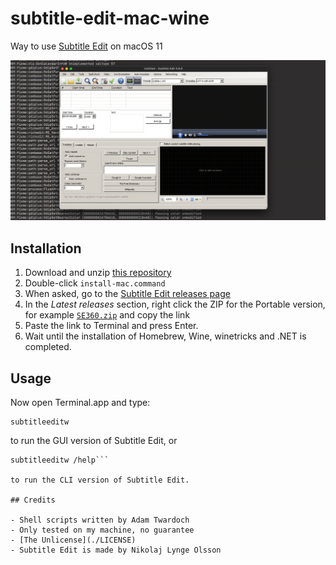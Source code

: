 # subtitle-edit-mac-wine

Way to use [Subtitle Edit](https://github.com/SubtitleEdit/subtitleedit/) on macOS 11

![](./subtitle-edit.png)

## Installation

1. Download and unzip [this repository](./archive/refs/heads/main.zip)
2. Double-click `install-mac.command`
3. When asked, go to the [Subtitle Edit releases page](https://github.com/SubtitleEdit/subtitleedit/releases)
4. In the _Latest releases_ section, right click the ZIP for the Portable version, for example [`SE360.zip`](https://github.com/SubtitleEdit/subtitleedit/releases/download/3.6.0/SE360.zip) and copy the link
5. Paste the link to Terminal and press Enter.
6. Wait until the installation of Homebrew, Wine, winetricks and .NET is completed.

## Usage

Now open Terminal.app and type:

```
subtitleeditw
```

to run the GUI version of Subtitle Edit, or

```
subtitleeditw /help```

to run the CLI version of Subtitle Edit.

## Credits

- Shell scripts written by Adam Twardoch
- Only tested on my machine, no guarantee
- [The Unlicense](./LICENSE)
- Subtitle Edit is made by Nikolaj Lynge Olsson
